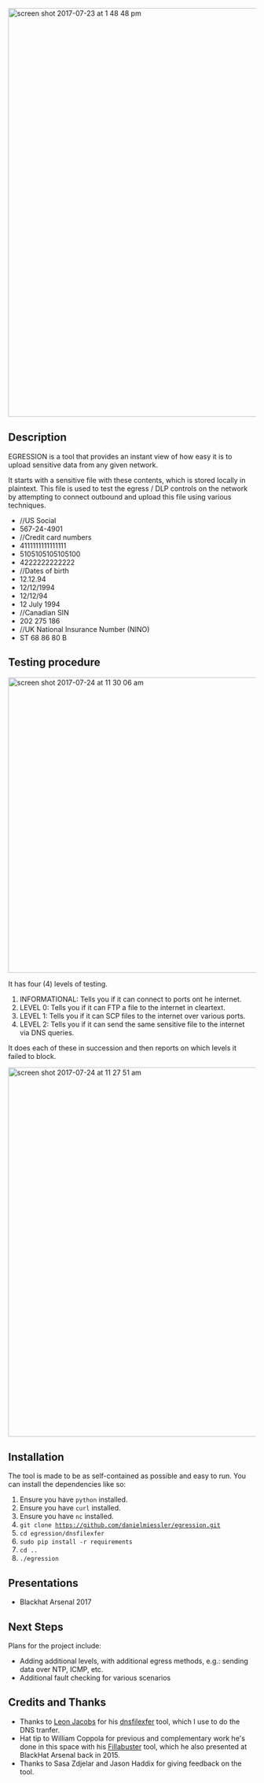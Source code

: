 <img width="830" alt="screen shot 2017-07-23 at 1 48 48 pm" src="https://user-images.githubusercontent.com/50654/28538157-16095534-7062-11e7-8efe-f53c750faa76.png">

## Description

EGRESSION is a tool that provides an instant view of how easy it is to upload sensitive data from any given network.

It starts with a sensitive file with these contents, which is stored locally in plaintext. This file is used to test the egress / DLP controls on the network by attempting to connect outbound and upload this file using various techniques.

- //US Social
- 567-24-4901
- //Credit card numbers
- 4111111111111111
- 5105105105105100
- 4222222222222
- //Dates of birth
- 12.12.94
- 12/12/1994
- 12/12/94
- 12 July 1994
- //Canadian SIN
- 202 275 186
- //UK National Insurance Number (NINO)
- ST 68 86 80 B

## Testing procedure

<img width="600" alt="screen shot 2017-07-24 at 11 30 06 am" src="https://user-images.githubusercontent.com/50654/28538557-7a4cea46-7063-11e7-9c05-001be31b2ab3.png">

It has four (4) levels of testing.

1. INFORMATIONAL: Tells you if it can connect to ports ont he internet.
2. LEVEL 0: Tells you if it can FTP a file to the internet in cleartext.
3. LEVEL 1: Tells you if it can SCP files to the internet over various ports.
4. LEVEL 2: Tells you if it can send the same sensitive file to the internet via DNS queries.

It does each of these in succession and then reports on which levels it failed to block.

<img width="750" alt="screen shot 2017-07-24 at 11 27 51 am" src="https://user-images.githubusercontent.com/50654/28538460-2b3d39d8-7063-11e7-8438-b13e275c4786.png">

## Installation

The tool is made to be as self-contained as possible and easy to run. You can install the dependencies like so:

1. Ensure you have <code>python</code> installed.
2. Ensure you have <code>curl</code> installed.
3. Ensure you have <code>nc</code> installed.
4. <code>git clone https://github.com/danielmiessler/egression.git</code>
5. <code>cd egression/dnsfilexfer</code>
6. <code>sudo pip install -r requirements</code>
7. <code>cd ..</code>
8. <code>./egression</code>

## Presentations

- Blackhat Arsenal 2017

## Next Steps

Plans for the project include:

- Adding additional levels, with additional egress methods, e.g.: sending data over NTP, ICMP, etc.
- Additional fault checking for various scenarios

## Credits and Thanks

- Thanks to [Leon Jacobs](https://github.com/leonjza) for his [dnsfilexfer](https://github.com/leonjza/dnsfilexfer) tool, which I use to do the DNS tranfer.
- Hat tip to William Coppola for previous and complementary work he's done in this space with his [Fillabuster](https://github.com/subinacls/Filibuster) tool, which he also presented at BlackHat Arsenal back in 2015.
- Thanks to Sasa Zdjelar and Jason Haddix for giving feedback on the tool.

